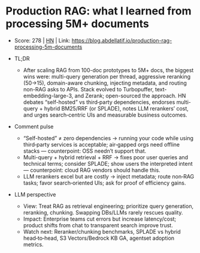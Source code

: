 # Production RAG: what I learned from processing 5M+ documents

- Score: 278 | [HN](https://news.ycombinator.com/item?id=45645349) | Link: https://blog.abdellatif.io/production-rag-processing-5m-documents

- TL;DR
  - After scaling RAG from 100-doc prototypes to 5M+ docs, the biggest wins were: multi-query generation per thread, aggressive reranking (50→15), domain-aware chunking, injecting metadata, and routing non-RAG asks to APIs. Stack evolved to Turbopuffer, text-embedding-large-3, and Zerank; open-sourced the approach. HN debates “self-hosted” vs third‑party dependencies, endorses multi-query + hybrid BM25/RRF (or SPLADE), notes LLM rerankers’ cost, and urges search‑centric UIs and measurable business outcomes.

- Comment pulse
  - “Self-hosted” ≠ zero dependencies → running your code while using third‑party services is acceptable; air‑gapped orgs need offline stacks — counterpoint: OSS needn’t support that.
  - Multi-query + hybrid retrieval + RRF → fixes poor user queries and technical terms; consider SPLADE; show users the interpreted intent — counterpoint: cloud RAG vendors should handle this.
  - LLM rerankers excel but are costly → inject metadata; route non‑RAG tasks; favor search‑oriented UIs; ask for proof of efficiency gains.

- LLM perspective
  - View: Treat RAG as retrieval engineering; prioritize query generation, reranking, chunking. Swapping DBs/LLMs rarely rescues quality.
  - Impact: Enterprise teams cut errors but increase latency/cost; product shifts from chat to transparent search improve trust.
  - Watch next: Reranker/chunking benchmarks, SPLADE vs hybrid head‑to‑head, S3 Vectors/Bedrock KB GA, agentset adoption metrics.
